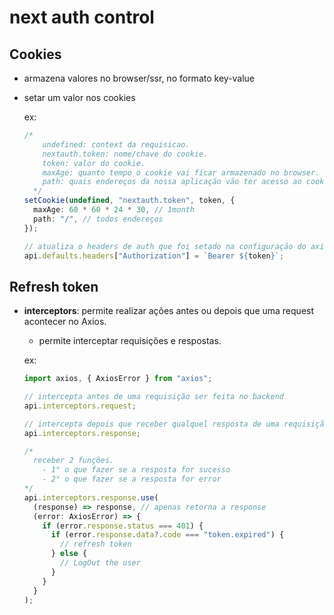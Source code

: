 # next auth control

## Cookies

- armazena valores no browser/ssr, no formato key-value

- setar um valor nos cookies

  ex:

  ```ts
  /*
      undefined: context da requisicao.
      nextauth.token: nome/chave do cookie.
      token: valor do cookie.
      maxAge: quanto tempo o cookie vai ficar armazenado no browser.
      path: quais endereços da nossa aplicação vão ter acesso ao cookie.
    */
  setCookie(undefined, "nextauth.token", token, {
    maxAge: 60 * 60 * 24 * 30, // 1month
    path: "/", // todos endereços
  });

  // atualiza o headers de auth que foi setado na configuração do axios
  api.defaults.headers["Authorization"] = `Bearer ${token}`;
  ```

## Refresh token

- **interceptors**: permite realizar ações antes ou depois que uma request acontecer no Axios.

  - permite interceptar requisições e respostas.

  ex:

  ```ts
  import axios, { AxiosError } from "axios";

  // intercepta antes de uma requisição ser feita no backend
  api.interceptors.request;

  // intercepta depois que receber qualquel resposta de uma requisição no backend
  api.interceptors.response;

  /*
    receber 2 funções.
      - 1° o que fazer se a resposta for sucesso
      - 2° o que fazer se a resposta for error
  */
  api.interceptors.response.use(
    (response) => response, // apenas retorna a response
    (error: AxiosError) => {
      if (error.response.status === 401) {
        if (error.response.data?.code === "token.expired") {
          // refresh token
        } else {
          // LogOut the user
        }
      }
    }
  );
  ```
